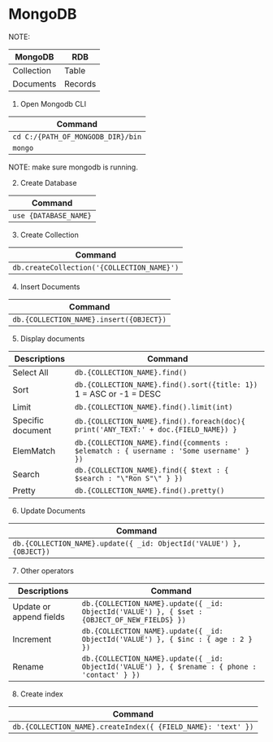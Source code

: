 # MongoDB

NOTE: 

MongoDB | RDB
--- | ---
Collection | Table
Documents | Records

1. Open Mongodb CLI

Command | 
--- | 
`cd C:/{PATH_OF_MONGODB_DIR}/bin` | 
`mongo` |

NOTE: make sure mongodb is running.

2. Create Database

Command | 
--- | 
`use {DATABASE_NAME}` |

3. Create Collection

Command | 
--- |
`db.createCollection('{COLLECTION_NAME}')` |

4. Insert Documents

Command | 
--- | 
`db.{COLLECTION_NAME}.insert({OBJECT})` |

5. Display documents

Descriptions | Command | 
--- | --- |
Select All | `db.{COLLECTION_NAME}.find()` |
Sort | `db.{COLLECTION_NAME}.find().sort({title: 1})` 1 = ASC or -1 = DESC |
Limit | `db.{COLLECTION_NAME}.find().limit(int)`
Specific document | `db.{COLLECTION_NAME}.find().foreach(doc){ print('ANY_TEXT:' + doc.{FIELD_NAME}) }` |
ElemMatch | `db.{COLLECTION_NAME}.find({comments : $elematch : { username : 'Some username' } })` | 
Search | `db.{COLLECTION_NAME}.find({ $text : { $search : "\"Ron S"\" } })`
Pretty | `db.{COLLECTION_NAME}.find().pretty()`

6. Update Documents

Command |
--- |
`db.{COLLECTION_NAME}.update({ _id: ObjectId('VALUE') }, {OBJECT})` | 

7. Other operators

Descriptions | Command | 
--- | --- | 
Update or append fields | `db.{COLLECTION_NAME}.update({ _id: ObjectId('VALUE') }, { $set : {OBJECT_OF_NEW_FIELDS} })` | 
Increment | `db.{COLLECTION_NAME}.update({ _id: ObjectId('VALUE') }, { $inc : { age : 2 } })` | 
Rename | `db.{COLLECTION_NAME}.update({ _id: ObjectId('VALUE') }, { $rename : { phone : 'contact' } })` | 

8. Create index

Command |
--- |
`db.{COLLECTION_NAME}.createIndex({ {FIELD_NAME}: 'text' })` | 
